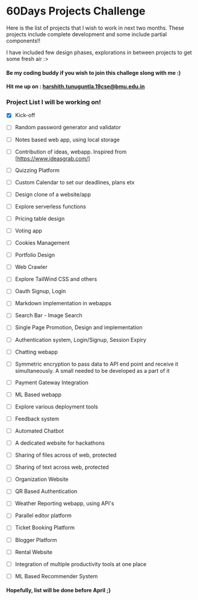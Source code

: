 
# 60Days Projects Challenge

Here is the list of projects that I wish to work in next two months. These projects include complete development and some include partial components!!


I have included few design phases, explorations in between projects to get some fresh air :>


#### Be my coding buddy if you wish to join this challege slong with me :)
#### Hit me up on : harshith.tunuguntla.19cse@bmu.edu.in

### 
### Project List I will be working on!


- [x] Kick-off
- [ ] Random password generator and  validator
- [ ] Notes based web app, using local storage
- [ ] Contribution of ideas, webapp. Inspired from [https://www.ideasgrab.com/]
- [ ] Quizzing Platform
- [ ] Custom Calendar to set our deadlines, plans etx
- [ ] Design clone of a website/app
- [ ] Explore serverless functions
- [ ] Pricing table design
- [ ] Voting app 
- [ ] Cookies Management
- [ ] Portfolio Design
- [ ] Web Crawler
- [ ] Explore TailWind CSS and others
- [ ] Oauth Signup, Login 
- [ ] Markdown implementation in webapps
- [ ] Search Bar - Image Search
- [ ] Single Page Promotion, Design and implementation
- [ ] Authentication system, Login/Signup, Session Expiry
- [ ] Chatting webapp
- [ ] Symmetric encryption to pass data to API end point and receive it simultaneously. A small needed to be developed as a part of it
- [ ] Payment Gateway Integration
- [ ] ML Based webapp
- [ ] Explore various deployment tools
- [ ] Feedback system
- [ ] Automated Chatbot
- [ ] A dedicated website for hackathons
- [ ] Sharing of files across of web, protected
- [ ] Sharing of text across web, protected
- [ ] Organization Website
- [ ] QR Based Authentication
- [ ] Weather Reporting webapp, using API's
- [ ] Parallel editor platform
- [ ] Ticket Booking Platform
- [ ] Blogger Platform
- [ ] Rental Website
- [ ] Integration of multiple productivity tools at one place
- [ ] ML Based Recommender System




#### Hopefully, list will be done before April ;}
